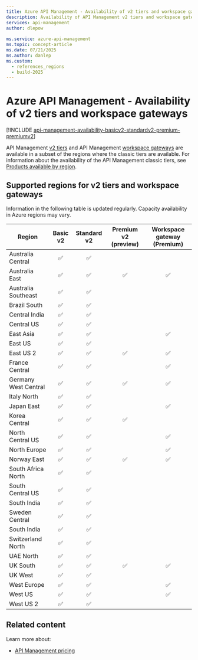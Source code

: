 ```yaml
---
title: Azure API Management - Availability of v2 tiers and workspace gateways
description: Availability of API Management v2 tiers and workspace gateways in Azure regions. This information supplements product availability by region. 
services: api-management
author: dlepow
 
ms.service: azure-api-management
ms.topic: concept-article
ms.date: 07/21/2025
ms.author: danlep
ms.custom:
  - references_regions
  - build-2025
---
```


# Azure API Management - Availability of v2 tiers and workspace gateways

[!INCLUDE [api-management-availability-basicv2-standardv2-premium-premiumv2](../../includes/api-management-availability-basicv2-standardv2-premium-premiumv2.md)]

API Management [v2 tiers](v2-service-tiers-overview.md) and API Management [workspace gateways](workspaces-overview.md#workspace-gateway) are available in a subset of the regions where the classic tiers are available. For information about the availability of the API Management classic tiers, see [Products available by region](https://azure.microsoft.com/global-infrastructure/services/).


## Supported regions for v2 tiers and workspace gateways

Information in the following table is updated regularly. Capacity availability in Azure regions may vary.


| Region | Basic v2 | Standard v2 | Premium v2 (preview) | Workspace gateway (Premium) | 
|-----|:---:|:---:|:---:|:---:|
| Australia Central | ✅ | ✅ | | |
| Australia East | ✅ | ✅ | ✅ | ✅ |
| Australia Southeast | ✅ | ✅ | | |
| Brazil South | ✅ | ✅ | |  |
| Central India  | ✅ | ✅ | |  |
| Central US  | ✅ | ✅ | |  |
| East Asia | ✅ | ✅ | | ✅ |
| East US  | ✅ | ✅ |  |  |
| East US 2 | ✅ | ✅ | ✅ | ✅ |
| France Central  | ✅ | ✅ | | ✅ |
| Germany West Central  | ✅ | ✅ | ✅ | ✅ |
| Italy North | ✅ | ✅ |  |  |
| Japan East | ✅ | ✅ | | ✅ |
| Korea Central | ✅ | ✅ | ✅ | | 
| North Central US | ✅ | ✅ |  | ✅ |
| North Europe | ✅ | ✅ |  | ✅ |
| Norway East | ✅ | ✅ | ✅ | ✅ |
| South Africa North | ✅ | ✅ | |  |
| South Central US | ✅ | ✅ |  |  |
| South India | ✅ | ✅ |  |  |
| Sweden Central | ✅ | ✅ | | |
| South India | ✅ | ✅ |  |  |
| Switzerland North | ✅ |✅ |  | |
| UAE North | ✅ | ✅ | |  |
| UK South | ✅  | ✅ | ✅ | ✅ |
| UK West | ✅  | ✅ | | |
| West Europe  | ✅ | ✅ | | ✅ |
| West US | ✅ | ✅ |  | ✅ |
| West US 2 | ✅ | ✅ |  | |

## Related content

Learn more about:

* [API Management pricing](https://aka.ms/apimpricing)

